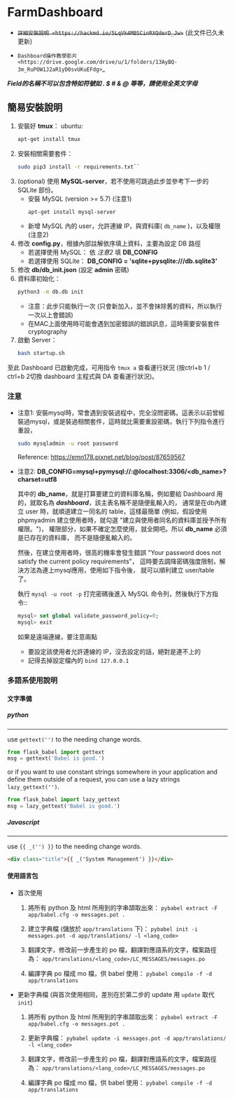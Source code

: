 FarmDashboard
=============

* ~~`詳細安裝說明 <https://hackmd.io/5LqVk4MBSCinRXQderD_Jw>`~~ (此文件已久未更新)

* `Dashboard操作教學影片 <https://drive.google.com/drive/u/1/folders/13AyBQ-3m_RuPOW1J2aR1yD0svUKuEFdg>`_

***Field的名稱不可以包含特如符號如 . $ # & @ 等等，請使用全英文字母***

簡易安裝說明
------------

1. 安裝好 **tmux**：
    ubuntu: 
    ```sh
    apt-get install tmux
    ```
2. 安裝相關需要套件：
    ```sh
    sudo pip3 install -r requirements.txt`` 
    ```
3. (optional) 使用 **MySQL-server**，若不使用可跳過此步並參考下一步的 SQLite 部份。
    * 安裝 MySQL (version >= 5.7) (注意1)
        ```sh
        apt-get install mysql-server
        ```
    * 新增 MySQL 內的 user，允許連線 IP，與資料庫( `db_name` )，以及權限 (注意2)
4. 修改 **config.py**，根據內部註解依序填上資料，主要為設定 DB 路徑
    * 若選擇使用 MySQL：
        依 *注意2* 填 **DB_CONFIG**
    * 若選擇使用 SQLite：
        **DB_CONFIG = 'sqlite+pysqlite:///db.sqlite3'**
5. 修改 **db/db_init.json** (設定 **admin** 密碼)
6. 資料庫初始化：
    ```sh
    python3 -m db.db init
    ```
    * 注意：此步只能執行一次 (只會新加入，並不會抹除舊的資料，所以執行一次以上會錯誤)
    * 在MAC上面使用時可能會遇到加密錯誤的錯誤訊息，這時需要安裝套件 cryptography
8. 啟動 Server：
    ```sh
    bash startup.sh
    ```

至此 Dashboard 已啟動完成，可用指令 ```tmux a``` 查看運行狀況
(按ctrl+b 1 / ctrl+b 2切換 dashboard 主程式與 DA 查看運行狀況)。

### 注意

* 注意1: 安裝mysql時，常會遇到安裝過程中，完全沒問密碼，這表示以前曾經裝過mysql，或是裝過相關套件，這時就比需要重設密碼，執行下列指令進行重設，

    ```sh
    sudo mysqladmin -u root password
    ```
    Reference: https://emn178.pixnet.net/blog/post/87659567

* 注意2: **DB_CONFIG=mysql+pymysql://<user>:<pass>@localhost:3306/<db_name>?charset=utf8**

  其中的 **db_name**，就是打算要建立的資料庫名稱，例如要給 Dashboard 用的，就取名為 ***dashboard***，該主表名稱不是隨便亂輸入的，  通常是在db內建立 user 時，就順道建立一同名的 table，這樣最簡單   (例如，假設使用 phpmyadmin 建立使用者時，就勾選 "建立與使用者同名的資料庫並授予所有權限。")，  權限部分，如果不確定怎麼使用，就全開吧。所以 **db_name** 必須是已存在的資料庫，  而不是隨便亂輸入的。
   
  然後，在建立使用者時，很高的機率會發生錯誤 
  "Your password does not satisfy the current policy requirements"，
  這時要去調降密碼強度限制，解決方法為連上mysql應用，使用如下指令後，  就可以順利建立 user/table 了。

  執行 `mysql -u root -p` 打完密碼後進入 MySQL 命令列，然後執行下方指令::
    ```sql
    mysql> set global validate_password_policy=0;    
    mysql> exit
    ```
  如果是遠端連線，要注意兩點 
  * 要設定該使用者允許連線的 IP，沒去設定的話，絕對是連不上的
  * 記得去掉設定檔內的 `bind 127.0.0.1`


### 多語系使用說明

#### 文字準備

##### python
---

use `gettext('')` to the needing change words.
```python
from flask_babel import gettext
msg = gettext('Babel is good.')
```
or if you want to use constant strings somewhere in your application and define them outside of a request, you can use a lazy strings `lazy_gettext('')`.

```python
from flask_babel import lazy_gettext
msg = lazy_gettext('Babel is good.')
```

##### Javascript
---

use `{{ _('') }}` to the needing change words.

```html
<div class="title">{{ _('System Management') }}</div>
```

#### 使用語言包

* 首次使用

  1. 將所有 python 及 html 所用到的字串頡取出來：
      `pybabel extract -F app/babel.cfg -o messages.pot .`

  2. 建立字典檔 (儲放於 `app/translations` 下)：
      `pybabel init -i messages.pot -d app/translations/ -l <lang_code>`

  3. 翻譯文字，修改前一步產生的 po 檔，翻譯對應語系的文字，檔案路徑為：
      `app/translations/<lang_code>/LC_MESSAGES/messages.po`

  4. 編譯字典 po 檔成 mo 檔，供 babel 使用：
      `pybabel compile -f -d app/translations`

* 更新字典檔 (與首次使用相同，差別在於第二步的 update 用 `update` 取代 `init`)

  1. 將所有 python 及 html 所用到的字串頡取出來：
      `pybabel extract -F app/babel.cfg -o messages.pot .`

  2. 更新字典檔：
      `pybabel update -i messages.pot -d app/translations/ -l <lang_code>`

  3. 翻譯文字，修改前一步產生的 po 檔，翻譯對應語系的文字，檔案路徑為：
      `app/translations/<lang_code>/LC_MESSAGES/messages.po`

  4. 編譯字典 po 檔成 mo 檔，供 babel 使用：
      `pybabel compile -f -d app/translations`